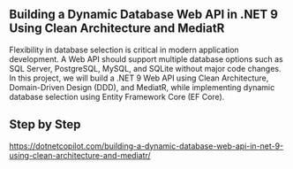 ## Building a Dynamic Database Web API in .NET 9 Using Clean Architecture and MediatR
Flexibility in database selection is critical in modern application development. 
A Web API should support multiple database options such as SQL Server, PostgreSQL, MySQL, and SQLite without major code changes. 
In this project, we will build a .NET 9 Web API using Clean Architecture, Domain-Driven Design (DDD), and MediatR, while implementing dynamic database selection using Entity Framework Core (EF Core).

## Step by Step
https://dotnetcopilot.com/building-a-dynamic-database-web-api-in-net-9-using-clean-architecture-and-mediatr/
